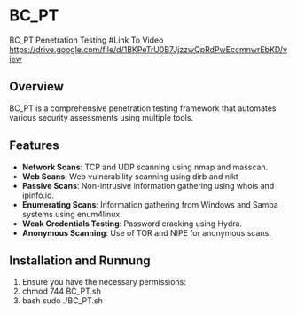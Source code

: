 # BC_PT
BC_PT Penetration Testing
#Link To Video
https://drive.google.com/file/d/1BKPeTrU0B7JjzzwQpRdPwEccmnwrEbKD/view

## Overview
BC_PT is a comprehensive penetration testing framework that automates various security assessments using multiple tools.

## Features
- **Network Scans**: TCP and UDP scanning using nmap and masscan.
- **Web Scans**: Web vulnerability scanning using dirb and nikt
- **Passive Scans**: Non-intrusive information gathering using whois and ipinfo.io.
- **Enumerating Scans**: Information gathering from Windows and Samba systems using enum4linux.
- **Weak Credentials Testing**: Password cracking using Hydra.
- **Anonymous Scanning**: Use of TOR and NIPE for anonymous scans.

## Installation and Runnung
1. Ensure you have the necessary permissions:
2. chmod 744 BC_PT.sh
3. bash
   sudo ./BC_PT.sh

